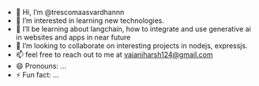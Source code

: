 - 👋 Hi, I’m @trescomaasvardhannn
- 👀 I’m interested in learning new technologies.
- 🌱 I’ll be learning about langchain, how to integrate and use generative ai in websites and apps in near future 
- 💞️ I’m looking to collaborate on interesting projects in nodejs, expressjs.
- 📫 feel free to reach out to me at vajaniharsh124@gmail.com
- 😄 Pronouns: ...
- ⚡ Fun fact: ...

<!---
trescomaasvardhannn/trescomaasvardhannn is a ✨ special ✨ repository because its `README.md` (this file) appears on your GitHub profile.
You can click the Preview link to take a look at your changes.
--->
